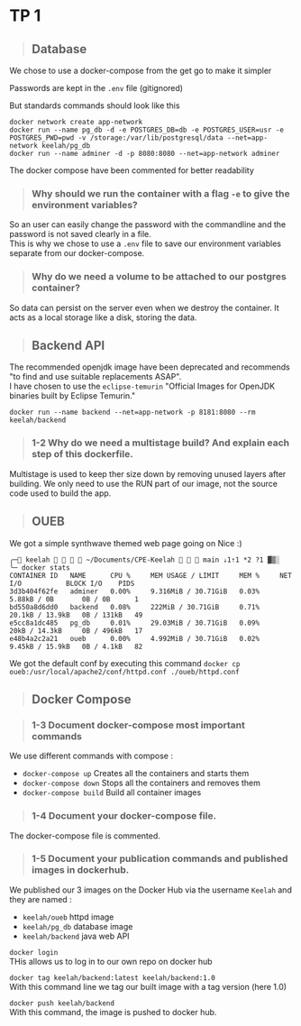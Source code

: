 # __TP 1__

> ## __Database__

We chose to use a docker-compose from the get go to make it simpler

Passwords are kept in the `.env` file (gitignored)

But standards commands should look like this   
```docker
docker network create app-network
docker run --name pg_db -d -e POSTGRES_DB=db -e POSTGRES_USER=usr -e POSTGRES_PWD=pwd -v /storage:/var/lib/postgresql/data --net=app-network keelah/pg_db
docker run --name adminer -d -p 8080:8080 --net=app-network adminer
```

The docker compose have been commented for better readability

> ### Why should we run the container with a flag `-e` to give the environment variables?

So an user can easily change the password with the commandline and the password is not saved clearly in a file.  
This is why we chose to use a `.env` file to save our environment variables separate from our docker-compose. 

> ### Why do we need a volume to be attached to our postgres container?

So data can persist on the server even when we destroy the container. It acts as a local storage like a disk, storing the data.

> ## __Backend API__

The recommended openjdk image have been deprecated and recommends "to find and use suitable replacements ASAP".  
I have chosen to use the `eclipse-temurin` "Official Images for OpenJDK binaries built by Eclipse Temurin."

`docker run --name backend --net=app-network -p 8181:8080 --rm keelah/backend`


> ### __1-2__ Why do we need a multistage build? And explain each step of this dockerfile.

Multistage is used to keep ther size down by removing unused layers after building. We only need to use the RUN part of our image, not the source code used to build the app.


> ## __OUEB__

We got a simple synthwave themed web page going on
Nice :)


```
╭─ keelah     ~/Documents/CPE-Keelah    main ⇣1⇡1 *2 ?1 ▓▒░
╰─ docker stats
CONTAINER ID   NAME      CPU %     MEM USAGE / LIMIT     MEM %     NET I/O           BLOCK I/O    PIDS
3d3b404f62fe   adminer   0.00%     9.316MiB / 30.71GiB   0.03%     5.88kB / 0B       0B / 0B      1
bd550a8d6dd0   backend   0.08%     222MiB / 30.71GiB     0.71%     20.1kB / 13.9kB   0B / 131kB   49
e5cc8a1dc485   pg_db     0.01%     29.03MiB / 30.71GiB   0.09%     20kB / 14.3kB     0B / 496kB   17
e48b4a2c2a21   oueb      0.00%     4.992MiB / 30.71GiB   0.02%     9.45kB / 15.9kB   0B / 4.1kB   82
```
We got the default conf by executing this command
`docker cp oueb:/usr/local/apache2/conf/httpd.conf ./oueb/httpd.conf`


> ## __Docker Compose__

>### __1-3__ Document docker-compose most important commands
We use different commands with compose : 

- `docker-compose up`       Creates all the containers and starts them
- `docker-compose down`     Stops all the containers and removes them
- `docker-compose build`    Build all container images

>### __1-4__ Document your docker-compose file.
The docker-compose file is commented.

>### __1-5__ Document your publication commands and published images in dockerhub.
We published our 3 images on the Docker Hub via the username `Keelah` and they are named :
 * `keelah/oueb` httpd image
 * `keelah/pg_db` database image 
 * `keelah/backend` java web API

`docker login`  
THis allows us to log in to our own repo on docker hub

`docker tag keelah/backend:latest keelah/backend:1.0`  
With this command line we tag our built image with a tag version (here 1.0)

`docker push keelah/backend`  
With this command, the image is pushed to docker hub.